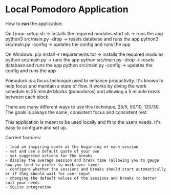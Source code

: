 # Local Pomodoro Application

How to **run** the application:

On Linux:
    setup.sh -> installs the required modules
    start.sh -> runs the app
    python3 src/main.py -drop -> resets database and runs the app
    python3 src/main.py -config -> updates the config and runs the app

On Windows:
    pip install -r requirements.txt -> installs the required modules
    python src/main.py -> runs the app
    python src/main.py -drop -> resets database and runs the app
    python src/main.py -config -> updates the config and runs the app

Pomodoro is a focus technique used to enhance productivity. It's known to help focus and maintain a state of flow. It works by diving the work schedule in 25 minute blocks (pomodoros) and allowing a 5 minute break between each block.

There are many different ways to use this technique, 25/5, 50/10, 120/30. The goals is always the same, consistent focus and consistent rest.

This application is meant to be used locally and fit to the users needs. It's easy to configure and set up.

Current features:

    - load an inspiring quote at the beginning of each session
    - set and use a default quote of your own
    - set suggested actions for the breaks
    - display the average session and break time (allowing you to gauge how you tend to prefer to work over time)
    - configure whether the sessions and breaks should start automatically or if they should wait for user input
    - changing the default values of the sessions and breaks to better suit your needs
    - SQLite integration
